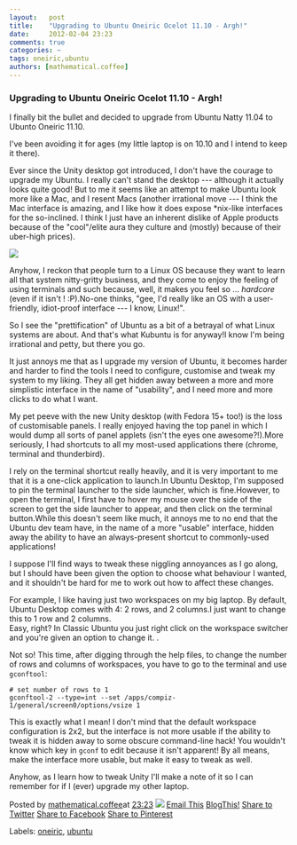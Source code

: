 ```yaml
---
layout:   post
title:    "Upgrading to Ubuntu Oneiric Ocelot 11.10 - Argh!"
date:     2012-02-04 23:23
comments: true
categories: ~
tags: oneiric,ubuntu
authors: [mathematical.coffee]
---
```

### Upgrading to Ubuntu Oneiric Ocelot 11.10 - Argh!

I finally bit the bullet and decided to upgrade from Ubuntu Natty 11.04 to Ubunto Oneiric 11.10.

I've been avoiding it for ages (my little laptop is on 10.10 and I intend to keep it there).

Ever since the Unity desktop got introduced, I don't have the courage to upgrade my Ubuntu. I really can't stand the desktop --- although it actually looks quite good! But to me it seems like an attempt to make Ubuntu look more like a Mac, and I resent Macs (another irrational move --- I think the Mac interface is amazing, and I like how it does expose \*nix-like interfaces for the so-inclined. I think I just have an inherent dislike of Apple products because of the "cool"/elite aura they culture and (mostly) because of their uber-high prices).

 [![](http://1.bp.blogspot.com/-H1SpPFSIVLQ/Ty4t6PvMboI/AAAAAAAABO4/UgMBcZr40tQ/s320/NewUnityDesktop.png)](http://1.bp.blogspot.com/-H1SpPFSIVLQ/Ty4t6PvMboI/AAAAAAAABO4/UgMBcZr40tQ/s1600/NewUnityDesktop.png)

Anyhow, I reckon that people turn to a Linux OS because they want to learn all that system nitty-gritty business, and they come to enjoy the feeling of using terminals and such because, well, it makes you feel so ... _hardcore_ (even if it isn't ! :P).No-one thinks, "gee, I'd really like an OS with a user-friendly, idiot-proof interface --- I know, Linux!".

So I see the "prettification" of Ubuntu as a bit of a betrayal of what Linux systems are about. And that's what Kubuntu is for anyway!I know I'm being irrational and petty, but there you go.

It just annoys me that as I upgrade my version of Ubuntu, it becomes harder and harder to find the tools I need to configure, customise and tweak my system to my liking. They all get hidden away between a more and more simplistic interface in the name of "usability", and I need more and more clicks to do what I want.

My pet peeve with the new Unity desktop (with Fedora 15+ too!) is the loss of customisable panels. I really enjoyed having the top panel in which I would dump all sorts of panel applets (isn't the eyes one awesome?!).<!-- todo: pics of panel + eyes applet -->More seriously, I had shortcuts to all my most-used applications there (chrome, terminal and thunderbird).

I rely on the terminal shortcut really heavily, and it is very important to me that it is a one-click application to launch.In Ubuntu Desktop, I'm supposed to pin the terminal launcher to the side launcher, which is fine.However, to open the terminal, I first have to hover my mouse over the side of the screen to get the side launcher to appear, and then click on the terminal button.While this doesn't seem like much, it annoys me to no end that the Ubuntu dev team have, in the name of a more "usable" interface, hidden away the ability to have an always-present shortcut to commonly-used applications!

I suppose I'll find ways to tweak these niggling annoyances as I go along, but I should have been given the option to choose what behaviour I wanted, and it shouldn't be hard for me to work out how to affect these changes.

For example, I like having just two workspaces on my big laptop. By default, Ubuntu Desktop comes with 4: 2 rows, and 2 columns.I just want to change this to 1 row and 2 columns.   
Easy, right? In Classic Ubuntu you just right click on the workspace switcher and you're given an option to change it. <!-- TODO: picture -->.

Not so! This time, after digging through the help files, to change the number of rows and columns of workspaces, you have to go to the terminal and use `gconftool`:

    # set number of rows to 1
    gconftool-2 --type=int --set /apps/compiz-1/general/screen0/options/vsize 1

This is exactly what I mean! I don't mind that the default workspace configuration is 2x2, but the interface is not more usable if the ability to tweak it is hidden away to some obscure command-line hack! You wouldn't know which key in `gconf` to edit because it isn't apparent! By all means, make the interface more usable, but make it easy to tweak as well.

Anyhow, as I learn how to tweak Unity I'll make a note of it so I can remember for if I (ever) upgrade my other laptop.

Posted by [mathematical.coffee](http://www.blogger.com/profile/15453196627437456098 "author profile")at [<abbr class="published" title="2012-02-04T23:23:00-08:00">23:23</abbr>](upgrading-to-ubuntu-oneiric-ocelot-1110.html "permanent link") [![](http://img2.blogblog.com/img/icon18_edit_allbkg.gif)](http://www.blogger.com/post-edit.g?blogID=7039473604287682752&postID=4918929808026745277&from=pencil "Edit Post")
 [Email This](http://www.blogger.com/share-post.g?blogID=7039473604287682752&postID=4918929808026745277&target=email "Email This") [BlogThis!](http://www.blogger.com/share-post.g?blogID=7039473604287682752&postID=4918929808026745277&target=blog "BlogThis!") [Share to Twitter](http://www.blogger.com/share-post.g?blogID=7039473604287682752&postID=4918929808026745277&target=twitter "Share to Twitter") [Share to Facebook](http://www.blogger.com/share-post.g?blogID=7039473604287682752&postID=4918929808026745277&target=facebook "Share to Facebook") [Share to Pinterest](http://www.blogger.com/share-post.g?blogID=7039473604287682752&postID=4918929808026745277&target=pinterest "Share to Pinterest")
<plusone source="blogger:blog:plusone" href="http://mathematicalcoffee.blogspot.com/2012/02/upgrading-to-ubuntu-oneiric-ocelot-1110.html" size="medium" width="300" annotation="inline"></plusone>

Labels: [oneiric](../../search/label/oneiric.html), [ubuntu](../../search/label/ubuntu.html)

